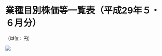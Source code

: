 # 業種目別株価等一覧表（平成29年５・６月分）

（単位：円）

![](https://www.nta.go.jp/tmp/8b92a82b-9a62-4027-8104-b47ef39a8855/images/748a1b7d456a242f6b8fe31043193fd23bed2bbdfaf271a27351c6dad9a79d59.jpg)